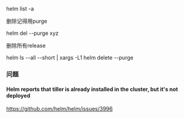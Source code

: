 helm list -a

删除记得用purge

helm del --purge xyz



删除所有release

helm ls --all --short | xargs -L1 helm delete --purge





### 问题



#### Helm reports that tiller is already installed in the cluster, but it's not deployed

<https://github.com/helm/helm/issues/3996>

